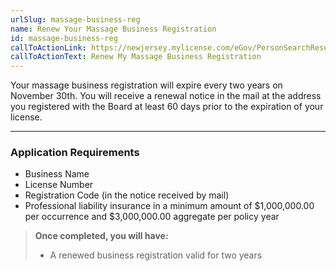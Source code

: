 ```yaml
---
urlSlug: massage-business-reg
name: Renew Your Massage Business Registration
id: massage-business-reg
callToActionLink: https://newjersey.mylicense.com/eGov/PersonSearchResults.aspx?Facility=Y
callToActionText: Renew My Massage Business Registration
---
```

Your massage business registration will expire every two years on November 30th. You will receive a renewal notice in the mail at the address you registered with the Board at least 60 days prior to the expiration of your license.

---

### Application Requirements
* Business Name
* License Number
* Registration Code (in the notice received by mail) 
* Professional liability insurance in a minimum amount of $1,000,000.00 per occurrence and $3,000,000.00 aggregate per policy year

>**Once completed, you will have:**
>
>* A renewed business registration valid for two years